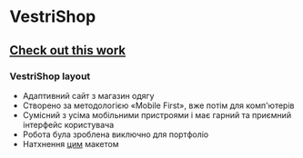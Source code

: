 # VestriShop
 
## [Check out this work](https://esutarosa.github.io/vestri-shop/app/index.html)

### VestriShop layout

- Адаптивний сайт з магазин одягу
- Створено за методологією «Mobile First», вже потім для комп'ютерів
- Сумісний з усіма мобільними пристроями і має гарний та приємний інтерфейс користувача
- Робота була зроблена виключно для портфоліо
- Натхнення [цим](https://dribbble.com/shots/20743352-Fashion-E-commerce-Landing-Page) макетом
